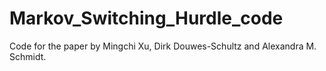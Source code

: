 # Markov_Switching_Hurdle_code
Code for the paper by Mingchi Xu, Dirk Douwes-Schultz and Alexandra M. Schmidt.
